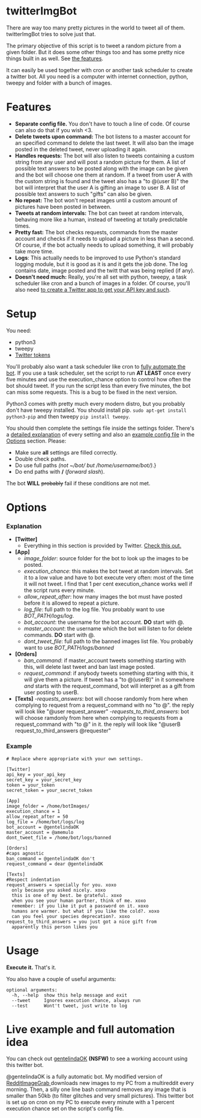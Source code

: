 twitterImgBot
===============

There are way too many pretty pictures in the world to tweet all of them. twitterImgBot tries to solve just that.

The primary objective of this script is to tweet a random picture from a given folder. But it does some other things too and has some pretty nice things built in as well. See [the features](#features).

It can easily be used together with cron or another task scheduler to create a twitter bot. All you need is a computer with internet connection, python, tweepy and folder with a bunch of images.

Features
==============
* **Separate config file.** You don't have to touch a line of code. Of course can also do that if you wish <3.
* **Delete tweets upon command:** The bot listens to a master account for an specified command to delete the last tweet. It will also ban the image posted in the deleted tweet, never uploading it again. 
* **Handles requests:** The bot will also listen to tweets containing a custom string from any user and will post a random picture for them. A list of possible text answers to be posted along with the image can be given and the bot will choose one them at random. If a tweet from user A with the custom string is found and the tweet also has a "to @(user B)" the bot will interpret that the user A is gifting an image to user B. A list of possible text answers to such "gifts" can also be given.
* **No repeat:** The bot won't repeat images until a custom amount of pictures have been posted in between. 
* **Tweets at random intervals:** The bot can tweet at random intervals, behaving more like a human, instead of tweeting at totally predictable times.
* **Pretty fast:** The bot checks requests, commands from the master account and checks if it needs to upload a picture in less than a second. Of course, if the bot actually needs to upload something, it will probably take more time.
* **Logs**: This actually needs to be improved to use Python's standard logging module, but it is good as it is and it gets the job done. The log contains date, image posted and the twitt that was being replied (if any).
* **Doesn't need much:** Really, you're all set with python, tweepy, a task scheduler like cron and a bunch of images in a folder. Of course, you'll also need [to create a Twitter app to get your API key and such](https://dev.twitter.com/oauth/overview/application-owner-access-tokens). 

Setup
===============
You need:
* python3
* tweepy
* [Twitter tokens](https://dev.twitter.com/oauth/overview/application-owner-access-token)

You'll probably also want a task scheduler like cron to [fully automate the bot](#live-example-and-full-automation-idea). If you use a task scheduler, set the script to run **AT LEAST** once every five minutes and use the execution_chance option to control how often the bot should tweet. If you run the script less than every five minutes, the bot can miss some requests. This is a bug to be fixed in the next version. 

Python3 comes with pretty much every modern distro, but you probably don't have tweepy installed. You should install pip.
```sudo apt-get install python3-pip``` and then tweepy ```pip install tweepy```.

You should then complete the settings file inside the settings folder. There's a [detailed explanation](#explanation) of every setting and also an [example config file](#example) in the [Options](#options) section. Please:

* Make sure **all** settings are filled correctly.
* Double check paths.
* Do use full paths *(not ~/bot/ but /home/username/bot/)*.}
* Do end paths with **/** (*forward slash*).

The bot **WILL** ~~probably~~ fail if these conditions are not met. 

Options
===============

### Explanation
- **[Twitter]**
  - Everything in this section is provided by Twitter. [Check this out.](https://dev.twitter.com/oauth/overview/application-owner-access-tokens)
- **[App]**
  - *image_folder*: source folder for the bot to look up the images to be posted.
  - *execution_chance*: this makes the bot tweet at random intervals. Set it to a low value and have to bot execute very often: most of the time it will not tweet. I find that 1 per cent execution_chance works well if the script runs every minute.
  - *allow_repeat_after*: how many images the bot must have posted before it is allowed to repeat a picture.
  - *log_file*: full path to the log file. You probably want to use *BOT_PATH/logs/log*. 
  - *bot_account*: the username for the bot account. **DO** start with @.
  - *master_account*: the username which the bot will listen to for delete commands. **DO** start with @.
  - *dont_tweet_file*: full path to the banned images list file. You probably want to use *BOT_PATH/logs/banned*
- **[Orders]**
  - *ban_command*: if master_account tweets something starting with this, will delete last tweet and ban last image posted.
  - *request_command*: if anybody tweets something starting with this, it will give them a picture. If tweet has a "to @(userB)" in it somewhere *and* starts with the request_command, bot will interpret as a gift from user posting to userB.  
- **[Texts]**
  -*requests_answers*: bot will choose randomly from here when complying to request from a request_command with no "to @". the reply will look like "@user request_answer"
  -*requests_to_third_answers*: bot will choose ramdonly from here when complying to requests from a request_command with "to @" in it. the reply will look like "@userB request_to_third_answers @requester"

### Example
```
# Replace where appropriate with your own settings.

[Twitter]
api_key = your_api_key
secret_key = your_secret_key
token = your_token
secret_token = your_secret_token

[App]
image_folder = /home/botImages/
execution_chance = 1
allow_repeat_after = 50
log_file = /home/bot/logs/log
bot_account = @gentelindaOK
master_account = @amemulo
dont_tweet_file = /home/bot/logs/banned

[Orders]
#caps agnostic
ban_command = @gentelindaOK don't
request_command = dear @gentelindaOK

[Texts]
#Respect indentation
request_answers = specially for you. xoxo
  only because you asked nicely. xoxo
  this is one of my best. be grateful. xoxo
  when you see your human partner, think of me. xoxo
  remember: if you like it put a password on it. xoxo
  humans are warmer. but what if you like the cold?. xoxo
  can you feel your species deprecation?. xoxo
request_to_third_answers = you just got a nice gift from
  apparently this person likes you
```


Usage
===============

**Execute it.** That's it.

You also have a couple of useful arguments:

```
optional arguments:
  -h, --help  show this help message and exit
  --tweet     Ignores execution chance, always run
  --test      Wont't tweet, just write to log
```

Live example and full automation idea
==============
You can check out [gentelindaOK](http://twitter.com/gentelindaOK) **(NSFW)** to see
a working account using this twitter bot.

@gentelindaOK is a fully automatic bot. My modified version of [RedditImageGrab
](https://github.com/joaquinlpereyra/RedditImageGrab)
downloads new images to my PC from a multireddit every morning. Then, a silly
one line bash command removes any image that is smaller than 50kb (to filter
glitches and very small pictures). This twitter bot is set up on cron
on my PC to execute every minute with a 1 percent execution chance set on the script's config file.
